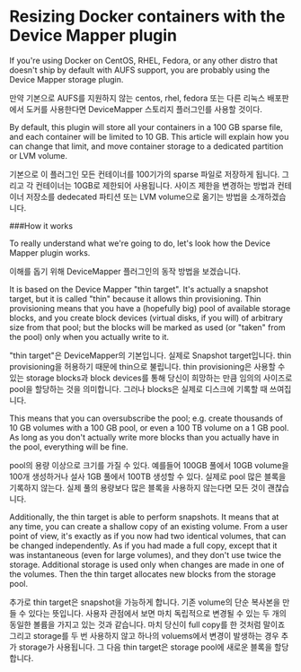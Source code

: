 Resizing Docker containers with the Device Mapper plugin
========================================================

If you're using Docker on CentOS, RHEL, Fedora, or any other distro that doesn't ship by default with AUFS support, you are probably using the Device Mapper storage plugin. 

만약 기본으로 AUFS를 지원하지 않는 centos, rhel, fedora 또는 다른 리눅스 배포판에서 도커를 사용한다면 DeviceMapper 스토리지 플러그인를 사용할 것이다.  

By default, this plugin will store all your containers in a 100 GB sparse file, and each container will be limited to 10 GB. This article will explain how you can change that limit, and move container storage to a dedicated partition or LVM volume.

기본으로 이 플러그인 모든 컨테이너를 100기가의 sparse 파일로 저장하게 됩니다. 그리고 각 컨테이너는 10GB로 제한되어 사용됩니다. 사이즈 제한을 변경하는 방법과 컨테이너 저장소를 dedecated 파티션 또는 LVM volume으로 옮기는 방법을 소개하겠습니다.


###How it works

To really understand what we're going to do, let's look how the Device Mapper plugin works.

이해를 돕기 위해 DeviceMapper 플러그인의 동작 방법을 보겠습니다.

It is based on the Device Mapper "thin target". It's actually a snapshot target, but it is called "thin" because it allows thin provisioning. Thin provisioning means that you have a (hopefully big) pool of available storage blocks, and you create block devices (virtual disks, if you will) of arbitrary size from that pool; but the blocks will be marked as used (or "taken" from the pool) only when you actually write to it.

"thin target"은 DeviceMapper의 기본입니다. 실제로 Snapshot target입니다. thin provisioning을 허용하기 때문에 thin으로 불립니다. thin provisioning은 사용할 수 있는 storage blocks과 block devices를 통해 당신이 희망하는 만큼 임의의 사이즈로 pool을 할당하는 것을 의미합니다. 그러나 blocks은 실제로 디스크에 기록할 때 쓰여집니다.  

This means that you can oversubscribe the pool; e.g. create thousands of 10 GB volumes with a 100 GB pool, or even a 100 TB volume on a 1 GB pool. As long as you don't actually write more blocks than you actually have in the pool, everything will be fine.

pool의 용량 이상으로 크기를 가질 수 있다. 예를들어 100GB 풀에서 10GB volume을 100개 생성하거나 설사 1GB 풀에서 100TB 생성할 수 있다. 실제로 pool 많은 블록을 기록하지 않는다. 실제 풀의 용량보다 많은 블록을 사용하지 않는다면 모든 것이 괜찮습니다.

Additionally, the thin target is able to perform snapshots. It means that at any time, you can create a shallow copy of an existing volume. From a user point of view, it's exactly as if you now had two identical volumes, that can be changed independently. As if you had made a full copy, except that it was instantaneous (even for large volumes), and they don't use twice the storage. Additional storage is used only when changes are made in one of the volumes. Then the thin target allocates new blocks from the storage pool.

추가로 thin target은 snapshot을 가능하게 합니다. 기존 volume의 단순 복사본을 만들 수 있다는 뜻입니다. 
사용자 관점에서 보면 마치 독립적으로 변경될 수 있는 두 개의 동일한 볼륨을 가지고 있는 것과 같습니다. 마치 당신이 full copy를 한 것처럼 말이죠 그리고 storage를 두 번 사용하지 않고 하나의 voluems에서 변경이 발생하는 경우 추가 storage가 사용됩니다. 그 다음 thin target은 storage pool에 새로운 블록을 할당합니다. 

